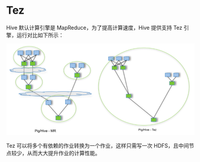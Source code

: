 # Tez

Hive 默认计算引擎是 MapReduce，为了提高计算速度，Hive 提供支持 Tez 引擎，运行对比如下所示：

![image-20201105102228631](images/image-20201105102228631.png)

Tez 可以将多个有依赖的作业转换为一个作业，这样只需写一次 HDFS，且中间节点较少，从而大大提升作业的计算性能。


